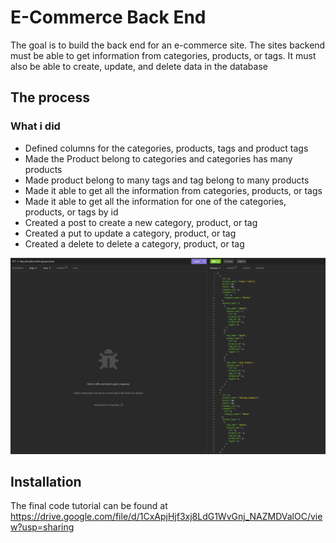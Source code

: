 # E-Commerce Back End

The goal is to build the back end for an e-commerce site. The sites backend must be able to get information from categories, products, or tags. It must also be able to create, update, and delete data in the database

## The process

### What i did
* Defined columns for the categories, products, tags and product tags
* Made the Product belong to categories and categories has many products
* Made product belong to many tags and tag belong to many products
* Made it able to get all the information from categories, products, or tags
* Made it able to get all the information for one of the categories, products, or tags by id
* Created a post to create a new category, product, or tag
* Created a put to update a category, product, or tag
* Created a delete to delete a category, product, or tag

![Image of the find all product root](https://github.com/nathan26036/e-commerce-back-end/blob/main/Assets/Snip%20of%20products.PNG)
  
## Installation 
The final code tutorial can be found at https://drive.google.com/file/d/1CxApjHjf3xj8LdG1WvGnj_NAZMDValOC/view?usp=sharing
